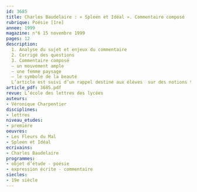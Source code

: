 ```yaml
---
id: 3685
title: Charles Baudelaire : « Spleen et Idéal ». Commentaire composé 
rubrique: Poésie [1re]
annee: 1999
magazine: n°6 15 novembre 1999
pages: 12
description: 
  1. Analyse du sujet et enjeux du commentaire
  2. Corrigé des questions
  3. Commentaire composé
  – un mouvement ample
  – une femme paysage
  – le symbole de la beauté
  L’article est suivi d’un rappel destiné aux élèves  sur des notions telles que la prosodie, le sonnet, les comparaisons, les métaphores, etc.
article_pdf: 3685.pdf
revue: L’école des lettres des lycées
auteurs:
- Véronique Charpentier
disciplines:
- lettres
niveau_etudes:
- première
oeuvres:
- Les Fleurs du Mal
- Spleen et Idéal
ecrivains:
- Charles Baudelaire
programmes:
- objet d’étude - poésie
- expression écrite - commentaire
siecles:
- 19e siècle
---
```

